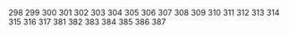298
299
300
301
302
303
304
305
306
307
308
309
310
311
312
313
314
315
316
317
381
382
383
384
385
386
387
